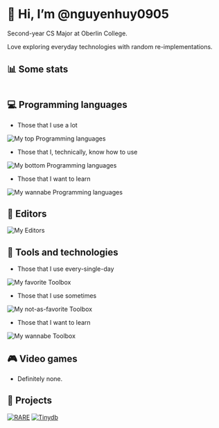 # 👋 Hi, I’m @nguyenhuy0905

Second-year CS Major at Oberlin College.

Love exploring everyday technologies with random re-implementations.

## 📊 Some stats

<picture>
  <source srcset="https://github-readme-stats.vercel.app/api?username=nguyenhuy0905&theme=dark&show_icons=true&include_all_commits=true&hide_rank=false&disable_animations=true" media="(prefers-color-scheme: dark)"/>
  <source srcset="https://github-readme-stats.vercel.app/api?username=nguyenhuy0905&theme=default&show_icons=true&include_all_commits=true&hide_rank=false&disable_animations=true" media="(prefers-color-scheme: light), (prefers-color-scheme: no-preference)"/>
  <img/>
</picture>
<br>
<picture>
  <source srcset="https://github-readme-stats.vercel.app/api/wakatime?username=nguyenhuy0905&theme=dark&layout=compact&langs_count=10" media="(prefers-color-scheme: dark)"/>
  <source srcset="https://github-readme-stats.vercel.app/api/wakatime?username=nguyenhuy0905&theme=light&layout=compact&langs_count=10" media="(prefers-color-scheme: light), (prefers-color-scheme: no-preference)"/>
  <img/>
</picture>


<!--![nguyenhuy0905's WakaTime stats](https://github-readme-stats.vercel.app/api/wakatime?username=nguyenhuy0905&theme=transparent&layout=compact&langs_count=10)-->

## :computer: Programming languages

- Those that I use a lot

![My top Programming languages](https://skillicons.dev/icons?i=c,cpp,cmake,bash)

- Those that I, technically, know how to use

![My bottom Programming languages](https://skillicons.dev/icons?i=cs,java,rust,lua)

- Those that I want to learn

![My wannabe Programming languages](https://skillicons.dev/icons?i=haskell,elixir,zig)

## :pencil: Editors

![My Editors](https://skillicons.dev/icons?i=neovim,vscode,vim)

## :wrench: Tools and technologies

- Those that I use every-single-day

![My favorite Toolbox](https://skillicons.dev/icons?i=linux,git,github,cmake)

- Those that I use sometimes

![My not-as-favorite Toolbox](https://skillicons.dev/icons?i=docker,sqlite,gtk,dotnet)

- Those that I want to learn

![My wannabe Toolbox](https://skillicons.dev/icons?i=raspberrypi)

## :video_game: Video games

- Definitely none.

## :hammer: Projects

[![RARE](https://github-readme-stats.vercel.app/api/pin/?username=nguyenhuy0905&repo=rare)](https://github.com/nguyenhuy0905/rare)
[![Tinydb](https://github-readme-stats.vercel.app/api/pin/?username=nguyenhuy0905&repo=tinydb)](https://github.com/nguyenhuy0905/tinydb)
